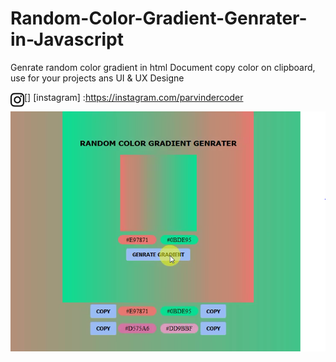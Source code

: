 # Random-Color-Gradient-Genrater-in-Javascript
Genrate random color gradient in html Document copy color on clipboard, use for your projects ans UI &amp; UX Designe

[<img align="left" alt="parvindercoder" width="22px" src='https://github.com/parvindersingh1/Random-Color-Gradient-Genrater-in-Javascript/blob/main/instagram.svg' />] [instagram] :https://instagram.com/parvindercoder

![](Demo_Output.PNG)

